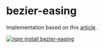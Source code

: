 bezier-easing
===

Implementation based on this [article](http://greweb.me/2012/02/bezier-curve-based-easing-functions-from-concept-to-implementation/).

[![npm install bezier-easing](https://nodei.co/npm/bezier-easing.png?mini=true)](http://npmjs.org/package/bezier-easing)
